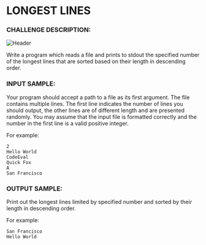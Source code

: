 # LONGEST LINES

### CHALLENGE DESCRIPTION:

![Header](https://i.imgur.com/QlJ1QZv.png)

Write a program which reads a file and prints to stdout the specified number of the longest lines that are sorted based on their length in descending order.

### INPUT SAMPLE:

Your program should accept a path to a file as its first argument. The file contains multiple lines. The first line indicates the number of lines you should output, the other lines are of different length and are presented randomly. You may assume that the input file is formatted correctly and the number in the first line is a valid positive integer.

For example:

```
2
Hello World
CodeEval
Quick Fox
A
San Francisco
```

### OUTPUT SAMPLE:

Print out the longest lines limited by specified number and sorted by their length in descending order.

For example:

```
San Francisco
Hello World
```